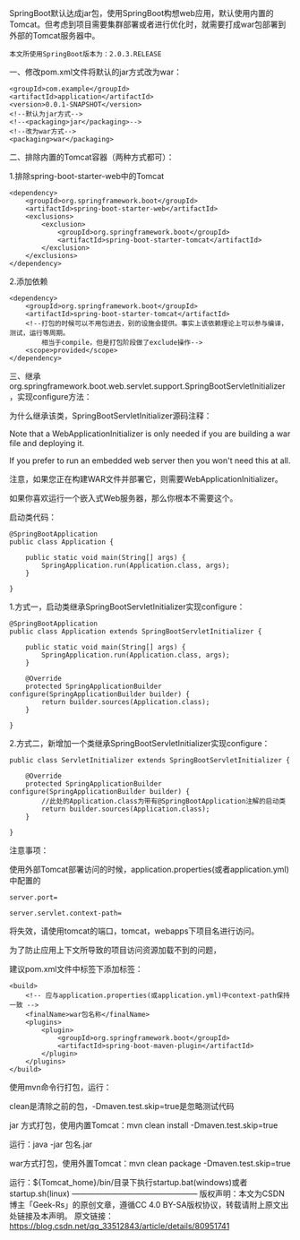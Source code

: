 SpringBoot默认达成jar包，使用SpringBoot构想web应用，默认使用内置的Tomcat。但考虑到项目需要集群部署或者进行优化时，就需要打成war包部署到外部的Tomcat服务器中。

    本文所使用SpringBoot版本为：2.0.3.RELEASE

一、修改pom.xml文件将默认的jar方式改为war：

```
<groupId>com.example</groupId>
<artifactId>application</artifactId>
<version>0.0.1-SNAPSHOT</version>
<!--默认为jar方式-->
<!--<packaging>jar</packaging>-->
<!--改为war方式-->
<packaging>war</packaging>
```


二、排除内置的Tomcat容器（两种方式都可）：

1.排除spring-boot-starter-web中的Tomcat

```
<dependency>
    <groupId>org.springframework.boot</groupId>
    <artifactId>spring-boot-starter-web</artifactId>
    <exclusions>
        <exclusion>
            <groupId>org.springframework.boot</groupId>
            <artifactId>spring-boot-starter-tomcat</artifactId>
        </exclusion>
    </exclusions>
</dependency>
```


2.添加依赖

```
<dependency>
    <groupId>org.springframework.boot</groupId>
    <artifactId>spring-boot-starter-tomcat</artifactId>
    <!--打包的时候可以不用包进去，别的设施会提供。事实上该依赖理论上可以参与编译，测试，运行等周期。
        相当于compile，但是打包阶段做了exclude操作-->
    <scope>provided</scope>
</dependency>
```


三、继承org.springframework.boot.web.servlet.support.SpringBootServletInitializer，实现configure方法：

为什么继承该类，SpringBootServletInitializer源码注释：

Note that a WebApplicationInitializer is only needed if you are building a war file and deploying it. 

If you prefer to run an embedded web server then you won't need this at all.

注意，如果您正在构建WAR文件并部署它，则需要WebApplicationInitializer。

如果你喜欢运行一个嵌入式Web服务器，那么你根本不需要这个。

启动类代码：

```
@SpringBootApplication
public class Application {

    public static void main(String[] args) {
        SpringApplication.run(Application.class, args);
    }

}
```

1.方式一，启动类继承SpringBootServletInitializer实现configure：

```
@SpringBootApplication
public class Application extends SpringBootServletInitializer {

    public static void main(String[] args) {
        SpringApplication.run(Application.class, args);
    }
    
    @Override
    protected SpringApplicationBuilder configure(SpringApplicationBuilder builder) {
        return builder.sources(Application.class);
    }

}
```

2.方式二，新增加一个类继承SpringBootServletInitializer实现configure：

```
public class ServletInitializer extends SpringBootServletInitializer {

    @Override
    protected SpringApplicationBuilder configure(SpringApplicationBuilder builder) {
        //此处的Application.class为带有@SpringBootApplication注解的启动类
        return builder.sources(Application.class);
    }

}
```

注意事项：

使用外部Tomcat部署访问的时候，application.properties(或者application.yml)中配置的

```
server.port=

server.servlet.context-path=
```

将失效，请使用tomcat的端口，tomcat，webapps下项目名进行访问。

为了防止应用上下文所导致的项目访问资源加载不到的问题，

建议pom.xml文件中<build></build>标签下添加<finalName></finalName>标签：

```
<build>
    <!-- 应与application.properties(或application.yml)中context-path保持一致 -->
    <finalName>war包名称</finalName>
    <plugins>
        <plugin>
            <groupId>org.springframework.boot</groupId>
            <artifactId>spring-boot-maven-plugin</artifactId>
        </plugin>
    </plugins>
</build>
```

使用mvn命令行打包，运行：

clean是清除之前的包，-Dmaven.test.skip=true是忽略测试代码

jar 方式打包，使用内置Tomcat：mvn clean install -Dmaven.test.skip=true

运行：java -jar 包名.jar

war方式打包，使用外置Tomcat：mvn clean package -Dmaven.test.skip=true

运行：${Tomcat_home}/bin/目录下执行startup.bat(windows)或者startup.sh(linux)
————————————————
版权声明：本文为CSDN博主「Geek-Rs」的原创文章，遵循CC 4.0 BY-SA版权协议，转载请附上原文出处链接及本声明。
原文链接：https://blog.csdn.net/qq_33512843/article/details/80951741